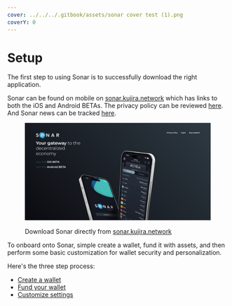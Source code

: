 ```yaml
---
cover: ../../../.gitbook/assets/sonar cover test (1).png
coverY: 0
---
```


# Setup

The first step to using Sonar is to successfully download the right application.

Sonar can be found on mobile on [sonar.kujira.network](https://sonar.kujira.network/) which has links to both the iOS and Android BETAs. The privacy policy can be reviewed [here](https://sonar.kujira.network/privacy-policy). And Sonar news can be tracked [here](https://twitter.com/SonarWallet).&#x20;

<figure><img src="../../../.gitbook/assets/image (1).png" alt=""><figcaption><p>Download Sonar directly from <a href="https://sonar.kujira.network/">sonar.kujira.network</a></p></figcaption></figure>

To onboard onto Sonar, simple create a wallet, fund it with assets, and then perform some basic customization for wallet security and personalization.

Here's the three step process:

* [Create a wallet](create-a-wallet.md)
* [Fund your wallet](fund-your-wallet.md)
* [Customize settings](customize-your-settings.md)
